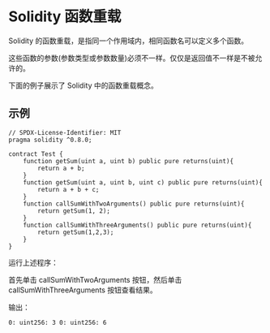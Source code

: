 # Solidity 函数重载

Solidity 的函数重载，是指同一个作用域内，相同函数名可以定义多个函数。

这些函数的参数(参数类型或参数数量)必须不一样。仅仅是返回值不一样是不被允许的。

下面的例子展示了 Solidity 中的函数重载概念。

## 示例

```solidity
// SPDX-License-Identifier: MIT
pragma solidity ^0.8.0;

contract Test {
    function getSum(uint a, uint b) public pure returns(uint){
        return a + b;
    }
    function getSum(uint a, uint b, uint c) public pure returns(uint){
        return a + b + c;
    }
    function callSumWithTwoArguments() public pure returns(uint){
        return getSum(1, 2);
    }
    function callSumWithThreeArguments() public pure returns(uint){
        return getSum(1,2,3);
    }
}
```

运行上述程序：

首先单击 callSumWithTwoArguments 按钮，然后单击 callSumWithThreeArguments 按钮查看结果。

输出：

```solidity
0: uint256: 3 0: uint256: 6
```
